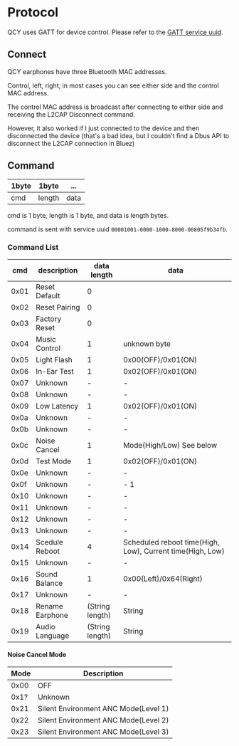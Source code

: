 # Protocol
QCY uses GATT for device control.
Please refer to the [GATT service uuid](service.md).

## Connect
QCY earphones have three Bluetooth MAC addresses.

Control, left, right, in most cases you can see either side and the control MAC address.

The control MAC address is broadcast after connecting to either side and receiving the L2CAP Disconnect command. 

However, it also worked if I just connected to the device and then disconnected the device (that's a bad idea, but I couldn't find a Dbus API to disconnect the L2CAP connection in Bluez)

## Command

| 1byte | 1byte  | ...  |
|-------|--------|------|
| cmd   | length | data |

cmd is 1 byte, length is 1 byte, and data is length bytes.

command is sent with service uuid `00001001-0000-1000-8000-00805f9b34fb`.

### Command List
| cmd  | description     | data length     | data                                                      |
|------|-----------------|-----------------|-----------------------------------------------------------|
| 0x01 | Reset Default   | 0               |                                                           |
| 0x02 | Reset Pairing   | 0               |                                                           |
| 0x03 | Factory Reset   | 0               |                                                           |
| 0x04 | Music Control   | 1               | unknown byte                                              |
| 0x05 | Light Flash     | 1               | 0x00(OFF)/0x01(ON)                                        |
| 0x06 | In-Ear Test     | 1               | 0x02(OFF)/0x01(ON)                                        |
| 0x07 | Unknown         | -               | -                                                         |
| 0x08 | Unknown         | -               | -                                                         |
| 0x09 | Low Latency     | 1               | 0x02(OFF)/0x01(ON)                                        |
| 0x0a | Unknown         | -               | -                                                         |
| 0x0b | Unknown         | -               | -                                                         |
| 0x0c | Noise Cancel    | 1               | Mode(High/Low) See below                                  |
| 0x0d | Test Mode       | 1               | 0x02(OFF)/0x01(ON)                                        |
| 0x0e | Unknown         | -               | -                                                         |
| 0x0f | Unknown         | -               | -  1                                                      |
| 0x10 | Unknown         | -               | -                                                         |
| 0x11 | Unknown         | -               | -                                                         |
| 0x12 | Unknown         | -               | -                                                         |
| 0x13 | Unknown         | -               | -                                                         |
| 0x14 | Scedule Reboot  | 4               | Scheduled reboot time(High, Low), Current time(High, Low) |
| 0x15 | Unknown         | -               | -                                                         |
| 0x16 | Sound Balance   | 1               | 0x00(Left)/0x64(Right)                                    |
| 0x17 | Unknown         | -               | -                                                         |
| 0x18 | Rename Earphone | (String length) | String                                                    |
| 0x19 | Audio Language  | (String length) | String                                                    |

#### Noise Cancel Mode
| Mode | Description                          |
|------|--------------------------------------|
| 0x00 | OFF                                  |
| 0x1? | Unknown                              |
| 0x21 | Silent Environment ANC Mode(Level 1) |
| 0x22 | Silent Environment ANC Mode(Level 2) |
| 0x23 | Silent Environment ANC Mode(Level 3) |